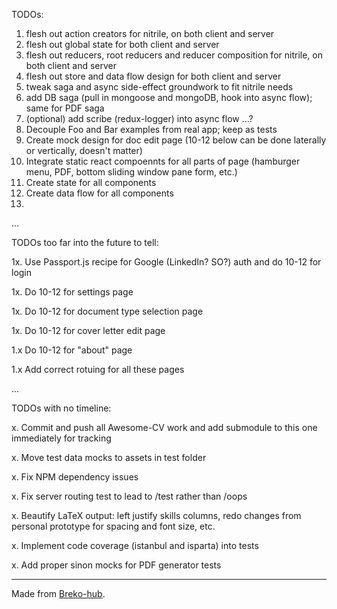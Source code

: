 TODOs:

1. flesh out action creators for nitrile, on both client and server
2. flesh out global state for both client and server
3. flesh out reducers, root reducers and reducer composition for nitrile, on both client and server
4. flesh out store and data flow design for both client and server
5. tweak saga and async side-effect groundwork to fit nitrile needs
6. add DB saga (pull in mongoose and mongoDB, hook into async flow); same for PDF saga
7. (optional) add scribe (redux-logger) into async flow
...?
8. Decouple Foo and Bar examples from real app; keep as tests
9. Create mock design for doc edit page
(10-12 below can be done laterally or vertically, doesn't matter)
10. Integrate static react compoennts for all parts of page (hamburger menu, PDF, bottom sliding window pane form, etc.)
11. Create state for all components
12. Create data flow for all components
13.

...

TODOs too far into the future to tell:

1x. Use Passport.js recipe for Google (LinkedIn? SO?) auth and do 10-12 for login

1x. Do 10-12 for settings page

1x. Do 10-12 for document type selection page

1x. Do 10-12 for cover letter edit page

1.x Do 10-12 for "about" page

1.x Add correct rotuing for all these pages

...

TODOs with no timeline:

x. Commit and push all Awesome-CV work and add submodule to this one immediately for tracking

x. Move test data mocks to assets in test folder

x. Fix NPM dependency issues

x. Fix server routing test to lead to /test rather than /oops

x. Beautify LaTeX output: left justify skills columns, redo changes from personal prototype for spacing and font size, etc.

x. Implement code coverage (istanbul and isparta) into tests

x. Add proper sinon mocks for PDF generator tests

---
Made from [Breko-hub](https://github.com/tomatau/breko-hub).
